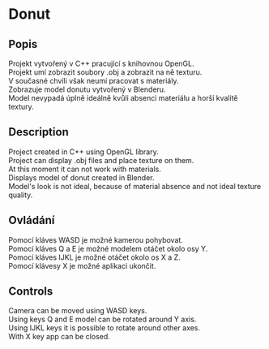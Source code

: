 # Donut
## Popis
Projekt vytvořený v C++ pracující s knihovnou OpenGL.\
Projekt umí zobrazit soubory .obj a zobrazit na ně texturu.\
V současné chvíli však neumí pracovat s materiály.\
Zobrazuje model donutu vytvořený v Blenderu.\
Model nevypadá úplně ideálně kvůli absenci materiálu a horší kvalitě textury.
## Description
Project created in C++ using OpenGL library.\
Project can display .obj files and place texture on them.\
At this moment it can not work with materials.\
Displays model of donut created in Blender.\
Model's look is not ideal, because of material absence and not ideal texture quality.
## Ovládání
Pomocí kláves WASD je možné kamerou pohybovat.\
Pomocí kláves Q a E je možné modelem otáčet okolo osy Y.\
Pomocí kláves IJKL je možné otáčet okolo os X a Z.\
Pomocí klávesy X je možné aplikaci ukončit.
## Controls
Camera can be moved using WASD keys.\
Using keys Q and E model can be rotated around Y axis.\
Using IJKL keys it is possible to rotate around other axes.\
With X key app can be closed.
